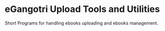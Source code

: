 # eGangotri Upload Tools and Utilities
Short Programs for handling ebooks uploading and ebooks management.